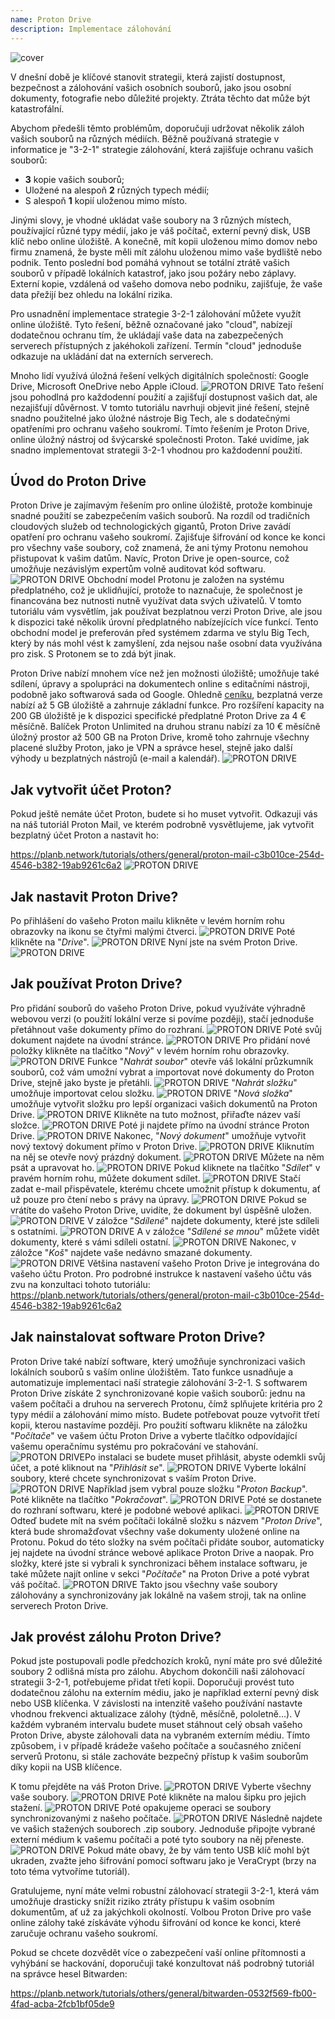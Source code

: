 ```yaml
---
name: Proton Drive
description: Implementace zálohování
---
```

![cover](assets/cover.webp)

V dnešní době je klíčové stanovit strategii, která zajistí dostupnost, bezpečnost a zálohování vašich osobních souborů, jako jsou osobní dokumenty, fotografie nebo důležité projekty. Ztráta těchto dat může být katastrofální.

Abychom předešli těmto problémům, doporučuji udržovat několik záloh vašich souborů na různých médiích. Běžně používaná strategie v informatice je "3-2-1" strategie zálohování, která zajišťuje ochranu vašich souborů:
- **3** kopie vašich souborů;
- Uložené na alespoň **2** různých typech médií;
- S alespoň **1** kopií uloženou mimo místo.

Jinými slovy, je vhodné ukládat vaše soubory na 3 různých místech, používající různé typy médií, jako je váš počítač, externí pevný disk, USB klíč nebo online úložiště. A konečně, mít kopii uloženou mimo domov nebo firmu znamená, že byste měli mít zálohu uloženou mimo vaše bydliště nebo podnik. Tento poslední bod pomáhá vyhnout se totální ztrátě vašich souborů v případě lokálních katastrof, jako jsou požáry nebo záplavy. Externí kopie, vzdálená od vašeho domova nebo podniku, zajišťuje, že vaše data přežijí bez ohledu na lokální rizika.

Pro usnadnění implementace strategie 3-2-1 zálohování můžete využít online úložiště. Tyto řešení, běžně označované jako "cloud", nabízejí dodatečnou ochranu tím, že ukládají vaše data na zabezpečených serverech přístupných z jakéhokoli zařízení. Termín "cloud" jednoduše odkazuje na ukládání dat na externích serverech.

Mnoho lidí využívá úložná řešení velkých digitálních společností: Google Drive, Microsoft OneDrive nebo Apple iCloud.
![PROTON DRIVE](assets/notext/01.webp)
Tato řešení jsou pohodlná pro každodenní použití a zajišťují dostupnost vašich dat, ale nezajišťují důvěrnost. V tomto tutoriálu navrhuji objevit jiné řešení, stejně snadno použitelné jako úložné nástroje Big Tech, ale s dodatečnými opatřeními pro ochranu vašeho soukromí. Tímto řešením je Proton Drive, online úložný nástroj od švýcarské společnosti Proton. Také uvidíme, jak snadno implementovat strategii 3-2-1 vhodnou pro každodenní použití.

## Úvod do Proton Drive
Proton Drive je zajímavým řešením pro online úložiště, protože kombinuje snadné použití se zabezpečením vašich souborů. Na rozdíl od tradičních cloudových služeb od technologických gigantů, Proton Drive zavádí opatření pro ochranu vašeho soukromí. Zajišťuje šifrování od konce ke konci pro všechny vaše soubory, což znamená, že ani týmy Protonu nemohou přistupovat k vašim datům. Navíc, Proton Drive je open-source, což umožňuje nezávislým expertům volně auditovat kód softwaru.
![PROTON DRIVE](assets/notext/02.webp)
Obchodní model Protonu je založen na systému předplatného, což je uklidňující, protože to naznačuje, že společnost je financována bez nutnosti nutně využívat data svých uživatelů. V tomto tutoriálu vám vysvětlím, jak používat bezplatnou verzi Proton Drive, ale jsou k dispozici také několik úrovní předplatného nabízejících více funkcí. Tento obchodní model je preferován před systémem zdarma ve stylu Big Tech, který by nás mohl vést k zamyšlení, zda nejsou naše osobní data využívána pro zisk. S Protonem se to zdá být jinak.

Proton Drive nabízí mnohem více než jen možnosti úložiště; umožňuje také sdílení, úpravy a spolupráci na dokumentech online s editačními nástroji, podobně jako softwarová sada od Google.
Ohledně [ceníku](https://proton.me/pricing), bezplatná verze nabízí až 5 GB úložiště a zahrnuje základní funkce. Pro rozšíření kapacity na 200 GB úložiště je k dispozici specifické předplatné Proton Drive za 4 € měsíčně. Balíček Proton Unlimited na druhou stranu nabízí za 10 € měsíčně úložný prostor až 500 GB na Proton Drive, kromě toho zahrnuje všechny placené služby Proton, jako je VPN a správce hesel, stejně jako další výhody u bezplatných nástrojů (e-mail a kalendář). ![PROTON DRIVE](assets/notext/03.webp)
## Jak vytvořit účet Proton?

Pokud ještě nemáte účet Proton, budete si ho muset vytvořit. Odkazuji vás na náš tutoriál Proton Mail, ve kterém podrobně vysvětlujeme, jak vytvořit bezplatný účet Proton a nastavit ho:

https://planb.network/tutorials/others/general/proton-mail-c3b010ce-254d-4546-b382-19ab9261c6a2
![PROTON DRIVE](assets/notext/04.webp)
## Jak nastavit Proton Drive?

Po přihlášení do vašeho Proton mailu klikněte v levém horním rohu obrazovky na ikonu se čtyřmi malými čtverci.
![PROTON DRIVE](assets/notext/05.webp)
Poté klikněte na "*Drive*".
![PROTON DRIVE](assets/notext/06.webp)
Nyní jste na svém Proton Drive.
![PROTON DRIVE](assets/notext/07.webp)
## Jak používat Proton Drive?
Pro přidání souborů do vašeho Proton Drive, pokud využíváte výhradně webovou verzi (o použití lokální verze si povíme později), stačí jednoduše přetáhnout vaše dokumenty přímo do rozhraní. ![PROTON DRIVE](assets/notext/08.webp) Poté svůj dokument najdete na úvodní stránce. ![PROTON DRIVE](assets/notext/09.webp) Pro přidání nové položky klikněte na tlačítko "*Nový*" v levém horním rohu obrazovky. ![PROTON DRIVE](assets/notext/10.webp) Funkce "*Nahrát soubor*" otevře váš lokální průzkumník souborů, což vám umožní vybrat a importovat nové dokumenty do Proton Drive, stejně jako byste je přetáhli. ![PROTON DRIVE](assets/notext/11.webp) "*Nahrát složku*" umožňuje importovat celou složku. ![PROTON DRIVE](assets/notext/12.webp) "*Nová složka*" umožňuje vytvořit složku pro lepší organizaci vašich dokumentů na Proton Drive. ![PROTON DRIVE](assets/notext/13.webp) Klikněte na tuto možnost, přiřaďte název vaší složce. ![PROTON DRIVE](assets/notext/14.webp) Poté ji najdete přímo na úvodní stránce Proton Drive. ![PROTON DRIVE](assets/notext/15.webp) Nakonec, "*Nový dokument*" umožňuje vytvořit nový textový dokument přímo v Proton Drive. ![PROTON DRIVE](assets/notext/16.webp) Kliknutím na něj se otevře nový prázdný dokument. ![PROTON DRIVE](assets/notext/17.webp) Můžete na něm psát a upravovat ho. ![PROTON DRIVE](assets/notext/18.webp) Pokud kliknete na tlačítko "*Sdílet*" v pravém horním rohu, můžete dokument sdílet. ![PROTON DRIVE](assets/notext/19.webp) Stačí zadat e-mail přispěvatele, kterému chcete umožnit přístup k dokumentu, ať už pouze pro čtení nebo s právy na úpravy. ![PROTON DRIVE](assets/notext/20.webp) Pokud se vrátíte do vašeho Proton Drive, uvidíte, že dokument byl úspěšně uložen. ![PROTON DRIVE](assets/notext/21.webp) V záložce "*Sdílené*" najdete dokumenty, které jste sdíleli s ostatními. ![PROTON DRIVE](assets/notext/22.webp) A v záložce "*Sdílené se mnou*" můžete vidět dokumenty, které s vámi sdíleli ostatní. ![PROTON DRIVE](assets/notext/23.webp) Nakonec, v záložce "*Koš*" najdete vaše nedávno smazané dokumenty. ![PROTON DRIVE](assets/notext/24.webp) Většina nastavení vašeho Proton Drive je integrována do vašeho účtu Proton. Pro podrobné instrukce k nastavení vašeho účtu vás zvu na konzultaci tohoto tutoriálu:
https://planb.network/tutorials/others/general/proton-mail-c3b010ce-254d-4546-b382-19ab9261c6a2

## Jak nainstalovat software Proton Drive?
Proton Drive také nabízí software, který umožňuje synchronizaci vašich lokálních souborů s vaším online úložištěm. Tato funkce usnadňuje a automatizuje implementaci naší strategie zálohování 3-2-1. S softwarem Proton Drive získáte 2 synchronizované kopie vašich souborů: jednu na vašem počítači a druhou na serverech Protonu, čímž splňujete kritéria pro 2 typy médií a zálohování mimo místo. Budete potřebovat pouze vytvořit třetí kopii, kterou nastavíme později.
Pro použití softwaru klikněte na záložku "*Počítače*" ve vašem účtu Proton Drive a vyberte tlačítko odpovídající vašemu operačnímu systému pro pokračování ve stahování.
![PROTON DRIVE](assets/notext/25.webp)Po instalaci se budete muset přihlásit, abyste odemkli svůj účet, a poté kliknout na "*Přihlásit se*".
![PROTON DRIVE](assets/notext/26.webp)
Vyberte lokální soubory, které chcete synchronizovat s vaším Proton Drive.
![PROTON DRIVE](assets/notext/27.webp)
Například jsem vybral pouze složku "*Proton Backup*". Poté klikněte na tlačítko "*Pokračovat*".
![PROTON DRIVE](assets/notext/28.webp)
Poté se dostanete do rozhraní softwaru, které je podobné webové aplikaci.
![PROTON DRIVE](assets/notext/29.webp)
Odteď budete mít na svém počítači lokálně složku s názvem "*Proton Drive*", která bude shromažďovat všechny vaše dokumenty uložené online na Protonu. Pokud do této složky na svém počítači přidáte soubor, automaticky jej najdete na úvodní stránce webové aplikace Proton Drive a naopak. Pro složky, které jste si vybrali k synchronizaci během instalace softwaru, je také můžete najít online v sekci "*Počítače*" na Proton Drive a poté vybrat váš počítač.
![PROTON DRIVE](assets/notext/30.webp)
Takto jsou všechny vaše soubory zálohovány a synchronizovány jak lokálně na vašem stroji, tak na online serverech Proton Drive.

## Jak provést zálohu Proton Drive?

Pokud jste postupovali podle předchozích kroků, nyní máte pro své důležité soubory 2 odlišná místa pro zálohu. Abychom dokončili naši zálohovací strategii 3-2-1, potřebujeme přidat třetí kopii.
Doporučuji provést tuto dodatečnou zálohu na externím médiu, jako je například externí pevný disk nebo USB klíčenka. V závislosti na intenzitě vašeho používání nastavte vhodnou frekvenci aktualizace zálohy (týdně, měsíčně, pololetně...). V každém vybraném intervalu budete muset stáhnout celý obsah vašeho Proton Drive, abyste zálohovali data na vybraném externím médiu. Tímto způsobem, i v případě krádeže vašeho počítače a současného zničení serverů Protonu, si stále zachováte bezpečný přístup k vašim souborům díky kopii na USB klíčence.

K tomu přejděte na váš Proton Drive.
![PROTON DRIVE](assets/notext/31.webp)
Vyberte všechny vaše soubory.
![PROTON DRIVE](assets/notext/32.webp)
Poté klikněte na malou šipku pro jejich stažení.
![PROTON DRIVE](assets/notext/33.webp)
Poté opakujeme operaci se soubory synchronizovanými z našeho počítače.
![PROTON DRIVE](assets/notext/34.webp)
Následně najdete ve vašich stažených souborech .zip soubory. Jednoduše připojte vybrané externí médium k vašemu počítači a poté tyto soubory na něj přeneste.
![PROTON DRIVE](assets/notext/35.webp)
Pokud máte obavy, že by vám tento USB klíč mohl být ukraden, zvažte jeho šifrování pomocí softwaru jako je VeraCrypt (brzy na toto téma vytvoříme tutoriál).

Gratulujeme, nyní máte velmi robustní zálohovací strategii 3-2-1, která vám umožňuje drasticky snížit riziko ztráty přístupu k vašim osobním dokumentům, ať už za jakýchkoli okolností. Volbou Proton Drive pro vaše online zálohy také získáváte výhodu šifrování od konce ke konci, které zaručuje ochranu vašeho soukromí.

Pokud se chcete dozvědět více o zabezpečení vaší online přítomnosti a vyhýbání se hackování, doporučuji také konzultovat náš podrobný tutoriál na správce hesel Bitwarden:

https://planb.network/tutorials/others/general/bitwarden-0532f569-fb00-4fad-acba-2fcb1bf05de9